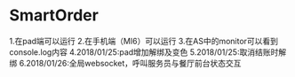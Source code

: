 # SmartOrder
1.在pad端可以运行
2.在手机端（MI6）可以运行
3.在AS中的monitor可以看到console.log内容
4.2018/01/25:pad增加解绑及变色
5.2018/01/25:取消结账时解绑
6.2018/01/26:全局websocket，呼叫服务员与餐厅前台状态交互
